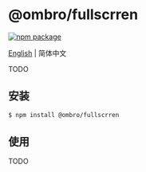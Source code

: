 # @ombro/fullscrren

[![npm package](https://badgen.net/npm/v/@ombro/fullscrren)](https://npmjs.com/package/@ombro/fullscrren)

[English](./README.md) | 简体中文

TODO

## 安装

```sh
$ npm install @ombro/fullscrren
```

## 使用

TODO
